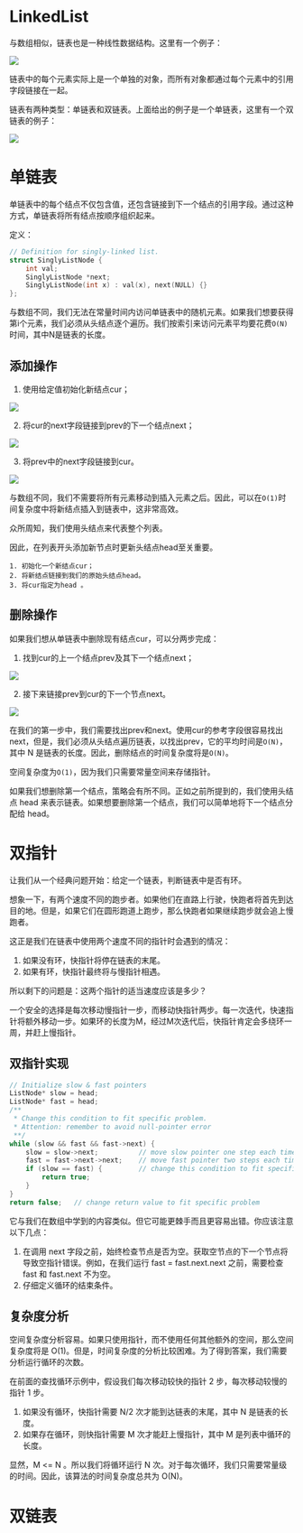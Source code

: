 # LinkedList

与数组相似，链表也是一种线性数据结构。这里有一个例子：

![](https://s3-lc-upload.s3.amazonaws.com/uploads/2018/04/12/screen-shot-2018-04-12-at-152754.png)

链表中的每个元素实际上是一个单独的对象，而所有对象都通过每个元素中的引用字段链接在一起。

链表有两种类型：单链表和双链表。上面给出的例子是一个单链表，这里有一个双链表的例子：

![](https://s3-lc-upload.s3.amazonaws.com/uploads/2018/04/17/screen-shot-2018-04-17-at-161130.png)

# 单链表

单链表中的每个结点不仅包含值，还包含链接到下一个结点的引用字段。通过这种方式，单链表将所有结点按顺序组织起来。

定义：

```C++
// Definition for singly-linked list.
struct SinglyListNode {
    int val;
    SinglyListNode *next;
    SinglyListNode(int x) : val(x), next(NULL) {}
};
```

与数组不同，我们无法在常量时间内访问单链表中的随机元素。如果我们想要获得第i个元素，我们必须从头结点逐个遍历。我们按索引来访问元素平均要花费`O(N)`时间，其中N是链表的长度。

## 添加操作

1. 使用给定值初始化新结点cur；

![](https://aliyun-lc-upload.oss-cn-hangzhou.aliyuncs.com/aliyun-lc-upload/uploads/2018/08/05/screen-shot-2018-04-25-at-163224.png)

2. 将cur的next字段链接到prev的下一个结点next；

![](https://aliyun-lc-upload.oss-cn-hangzhou.aliyuncs.com/aliyun-lc-upload/uploads/2018/04/26/screen-shot-2018-04-25-at-163234.png)

3. 将prev中的next字段链接到cur。

![](https://aliyun-lc-upload.oss-cn-hangzhou.aliyuncs.com/aliyun-lc-upload/uploads/2018/04/26/screen-shot-2018-04-25-at-163243.png)

与数组不同，我们不需要将所有元素移动到插入元素之后。因此，可以在`O(1)`时间复杂度中将新结点插入到链表中，这非常高效。

众所周知，我们使用头结点来代表整个列表。

因此，在列表开头添加新节点时更新头结点head至关重要。

    1. 初始化一个新结点cur；
    2. 将新结点链接到我们的原始头结点head。
    3. 将cur指定为head 。

## 删除操作

如果我们想从单链表中删除现有结点cur，可以分两步完成：

1. 找到cur的上一个结点prev及其下一个结点next；

![](https://aliyun-lc-upload.oss-cn-hangzhou.aliyuncs.com/aliyun-lc-upload/uploads/2018/04/27/screen-shot-2018-04-26-at-203558.png)

2. 接下来链接prev到cur的下一个节点next。

![](https://aliyun-lc-upload.oss-cn-hangzhou.aliyuncs.com/aliyun-lc-upload/uploads/2018/04/26/screen-shot-2018-04-26-at-203640.png)

在我们的第一步中，我们需要找出prev和next。使用cur的参考字段很容易找出next，但是，我们必须从头结点遍历链表，以找出prev，它的平均时间是`O(N)`，其中 N 是链表的长度。因此，删除结点的时间复杂度将是`O(N)`。

空间复杂度为`O(1)`，因为我们只需要常量空间来存储指针。

如果我们想删除第一个结点，策略会有所不同。正如之前所提到的，我们使用头结点 head 来表示链表。如果想要删除第一个结点，我们可以简单地将下一个结点分配给 head。

# 双指针

让我们从一个经典问题开始：给定一个链表，判断链表中是否有环。

想象一下，有两个速度不同的跑步者。如果他们在直路上行驶，快跑者将首先到达目的地。但是，如果它们在圆形跑道上跑步，那么快跑者如果继续跑步就会追上慢跑者。

这正是我们在链表中使用两个速度不同的指针时会遇到的情况：

1. 如果没有环，快指针将停在链表的末尾。
2. 如果有环，快指针最终将与慢指针相遇。

所以剩下的问题是：这两个指针的适当速度应该是多少？

一个安全的选择是每次移动慢指针一步，而移动快指针两步。每一次迭代，快速指针将额外移动一步。如果环的长度为M，经过M次迭代后，快指针肯定会多绕环一周，并赶上慢指针。


## 双指针实现

```C++
// Initialize slow & fast pointers
ListNode* slow = head;
ListNode* fast = head;
/**
 * Change this condition to fit specific problem.
 * Attention: remember to avoid null-pointer error
 **/
while (slow && fast && fast->next) {
    slow = slow->next;          // move slow pointer one step each time
    fast = fast->next->next;    // move fast pointer two steps each time
    if (slow == fast) {         // change this condition to fit specific problem
        return true;
    }
}
return false;   // change return value to fit specific problem
```
它与我们在数组中学到的内容类似。但它可能更棘手而且更容易出错。你应该注意以下几点：

1. 在调用 next 字段之前，始终检查节点是否为空。获取空节点的下一个节点将导致空指针错误。例如，在我们运行 fast = fast.next.next 之前，需要检查 fast 和 fast.next 不为空。
2. 仔细定义循环的结束条件。

## 复杂度分析

空间复杂度分析容易。如果只使用指针，而不使用任何其他额外的空间，那么空间复杂度将是 O(1)。但是，时间复杂度的分析比较困难。为了得到答案，我们需要分析运行循环的次数。

在前面的查找循环示例中，假设我们每次移动较快的指针 2 步，每次移动较慢的指针 1 步。

1. 如果没有循环，快指针需要 N/2 次才能到达链表的末尾，其中 N 是链表的长度。
2. 如果存在循环，则快指针需要 M 次才能赶上慢指针，其中 M 是列表中循环的长度。

显然，M <= N 。所以我们将循环运行 N 次。对于每次循环，我们只需要常量级的时间。因此，该算法的时间复杂度总共为 O(N)。


# 双链表